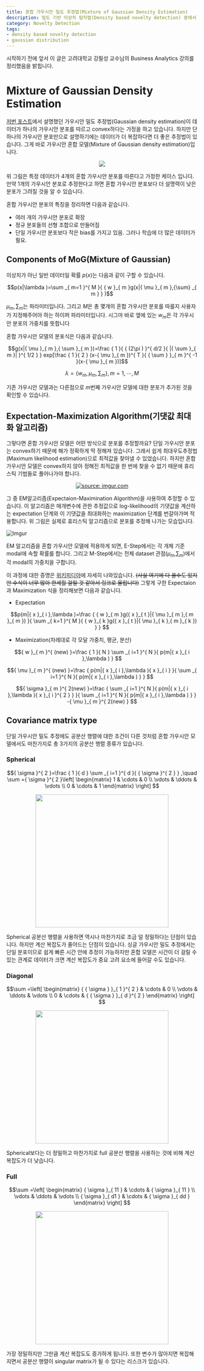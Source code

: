 ```yaml
---
title: 혼합 가우시안 밀도 추정법(Mixture of Gaussian Density Estimation)
description: 밀도 기반 이상치 탐지법(Density based novelty detection) 중에서 여러개의 가우시안 분포를 따른다는 가정 하에 탐지하는 혼합 가우시안 밀도 추정법(Mixture of Gaussian density estimation)에 대해 알아보도록 하겠습니다. 
category: Novelty Detection
tags:
- density based novelty detection
- gaussian distribution
---
```



시작하기 전에 앞서 이 글은 고려대학교 강필성 교수님의 Business Analytics 강의를 정리했음을 밝힙니다.


# Mixture of Gaussian Density Estimation

[저번 포스트](https://jayhey.github.io/novelty%20detection/2017/11/02/Novelty_detection_Gaussian/)에서 설명했던 가우시안 밀도 추정법(Gaussian density estimation)이 데이터가 하나의 가우시안 분포를 따르고 convex하다는 가정을 하고 있습니다. 하지만 단 하나의 가우시안 분포만으로 설명하기에는 데이터가 더 복잡하다면 더 좋은 추정법이 있습니다. 그게 바로 가우시안 혼합 모델(Mixture of Gaussian density estimation)입니다. 

<div align ="center"><a href="https://imgur.com/Z33QhxM"><img src="https://i.imgur.com/Z33QhxM.png" /></a></div>

위 그림은 특정 데이터가 4개의 혼합 가우시안 분포를 따른다고 가정한 케이스 입니다. 만약 1개의 가우시안 분포로 추정한다고 하면 혼합 가우시안 분포보다 더 설명력이 낮은 분포가 그려질 것을 알 수 있습니다.

혼합 가우시안 분포의 특징을 정리하면 다음과 같습니다.

- 여러 개의 가우시안 분포로 확장
- 정규 분포들의 선형 조합으로 만들어짐
- 단일 가우시안 분포보다 작은 bias를 가지고 있음. 그러나 학습에 더 많은 데이터가 필요.

## Components of MoG(Mixture of Gaussian)

이상치가 아닌 일반 데이터일 확률 $p(x)$는 다음과 같이 구할 수 있습니다.

$$p(x|\lambda )=\sum _{ m=1 }^{ M }{ { w }_{ m }g(x|{ \mu  }_{ m },{\sum} _{ m }  } )$$

$\mu_ m ,\sum_m$는 파라미터입니다. 그리고 $M$은 총 몇개의 혼합 가우시안 분포를 따를지 사용자가 지정해주어야 하는 하이퍼 파라미터입니다. 시그마 바로 옆에 있는 ${w}_{m}$은 각 가우시안 분포의 가중치를 뜻합니다 

혼합 가우시안 모델의 분포식은 다음과 같습니다.

$$g(x|{ \mu  }_{ m },{ \sum   }_{ m })=\frac { 1 }{ { (2\pi ) }^{ d/2 }{ |{ \sum   }_{ m }| }^{ 1/2 } } exp[\frac { 1 }{ 2 } (x-{ \mu  }_{ m })^{ T }{ { \sum   } }_{ m }^{ -1 }(x-{ \mu  }_{ m })]$$


$$\lambda =\left\{ { w }_{ m },{ \mu  }_{ m },{ \sum   }_{ m } \right\} ,m=1,\cdots ,M$$

기존 가우시안 모델과는 다른점으로 $m$번째 가우시안 모델에 대한 분포가 추가된 것을 확인할 수 있습니다. 

## Expectation-Maximization Algorithm(기댓값 최대화 알고리즘)

그렇다면 혼합 가우시안 모델은 어떤 방식으로 분포를 추정할까요? 단일 가우시안 분포는 convex하기 때문에 해가 정확하게 딱 정해져 있습니다. 그래서 쉽게 최대우도추정법(Maximum likelihood estimation)으로 최적값을 찾아낼 수 있었습니다. 하지만 혼합 가우시안 모델은 convex하지 않아 정해진 최적값을 한 번에 찾을 수 없기 때문에 휴리스틱 기법들로 풀어나가야 합니다. 

<div align="center"><a href="https://imgur.com/4POAWm8"><img src="https://i.imgur.com/4POAWm8.gif" title="source: imgur.com" /></a></div>

그 중 EM알고리즘(Expectaion-Maximination Algorithm)을 사용하여 추정할 수 있습니다. 이 알고리즘은 매개변수에 관한 추정값으로 log-likelihood의 기댓값을 계산하는 expectation 단계와 이 기댓값을 최대화하는 maximization 단계를 번갈아가며 적용합니다. 위 그림은 실제로 휴리스틱 알고리즘으로 분포를 추정해 나가는 모습입니다.


![Imgur](https://i.imgur.com/Mqq71HD.png)


EM 알고리즘을 혼합 가우시안 모델에 적용하게 되면, E-Step에서는 각 개체 기준 modal에 속할 확률를 합니다. 그리고 M-Step에서는 전체 dataset 관점(${ \mu  }_{ m }$,$\sum _{ m }$)에서 각 modal의 가중치을 구합니다. 

이 과정에 대한 증명은 [위키피디아](https://ko.wikipedia.org/w/index.php?title=%EA%B8%B0%EB%8C%93%EA%B0%92_%EC%B5%9C%EB%8C%80%ED%99%94_%EC%95%8C%EA%B3%A0%EB%A6%AC%EC%A6%98&action=edit&section=13)에 자세히 나와있습니다. ~~(사실 여기에 다 쓸수도 있지만 수식이 너무 많아 한세월 걸릴 것 같아서 링크로 올립니다)~~ 그렇게 구한 Expectaion과 Maximization 식을 정리해보면 다음과 같습니다.

- Expectation

$$p(m|{ x }_{ i },\lambda )=\frac { { w }_{ m }g({ x }_{ t }|{ \mu  }_{ m },{ m }_{ m }) }{ \sum _{ k=1 }^{ M }{ { w }_{ k }g({ x }_{ t }|{ \mu  }_{ k },{ m }_{ k }) }  } $$


- Maximization(차례대로 각 모달 가중치, 평균, 분산)

$${ w }_{ m }^{ (new) }=\frac { 1 }{ N } \sum _{ i=1 }^{ N }{ p(m|{ x }_{ i },\lambda ) } $$

$${ \mu  }_{ m }^{ (new) }=\frac { p(m|{ x }_{ i },\lambda ){ x }_{ i } }{ \sum _{ i=1 }^{ N }{ p(m|{ x }_{ i },\lambda ) }  } $$

$${ \sigma  }_{ m }^{ 2(new) }=\frac { \sum _{ i=1 }^{ N }{ p(m|{ x }_{ i },\lambda ){ x }_{ i }^{ 2 } }  }{ \sum _{ i=1 }^{ N }{ p(m|{ x }_{ i },\lambda ) }  } -{ \mu  }_{ m }^{ 2(new) } $$


## Covariance matrix type

단일 가우시안 밀도 추정에도 공분산 행렬에 대한 조건이 다른 것처럼 혼합 가우시안 모델에서도 마찬가지로 총 3가지의 공분산 행렬 종류가 있습니다.

### Spherical

$${ \sigma  }^{ 2 }=\frac { 1 }{ d } \sum _{ i=1 }^{ d }{ { \sigma  }^{ 2 } } ,\quad \sum  ={ \sigma  }^{ 2 }\left[ \begin{matrix} 1 & \cdots  & 0 \\ \vdots  & \ddots  & \vdots  \\ 0 & \cdots  & 1 \end{matrix} \right] $$

<div align="center">
<a href="https://imgur.com/qz0SpKd"><img src="https://i.imgur.com/qz0SpKd.png" width="350" /></a></div>

Spherical 공분산 행렬을 사용하면 역시나 마찬가지로 조금 덜 정밀하다는 단점이 있습니다. 하지만 계산 복잡도가 줄어드는 단점이 있습니다. 싱글 가우시안 밀도 추정에서는 단일 분포이므로 쉽게 빠른 시간 안에 추정이 가능하지만 혼합 모델은 시간이 더 걸릴 수 있는 관계로 데이터가 크면 계산 복잡도가 중요 고려 요소에 들어갈 수도 있습니다.

### Diagonal

$$\sum  =\left[ \begin{matrix} { { \sigma  } }_{ 1 }^{ 2 } & \cdots  & 0 \\ \vdots  & \ddots  & \vdots  \\ 0 & \cdots  & { { \sigma  } }_{ d }^{ 2 } \end{matrix} \right] $$

<div align="center"><a href="https://imgur.com/dao2A51"><img src="https://i.imgur.com/dao2A51.png" width="350" /></a></div>

Spherical보다는 더 정밀하고 마찬가지로 full 공분산 행렬을 사용하는 것에 비해 계산복잡도가 더 낮습니다.

### Full

$$\sum  =\left[ \begin{matrix} { \sigma  }_{ 11 } & \cdots  & { \sigma  }_{ 11 } \\ \vdots  & \ddots  & \vdots  \\ { \sigma  }_{ d1 } & \cdots  & { \sigma  }_{ dd } \end{matrix} \right] $$


<div align="center"><a href="https://imgur.com/dDkxgW5"><img src="https://i.imgur.com/dDkxgW5.png" width="350" /></a></div>

가장 정밀하지만 그만큼 계산 복잡도도 증가하게 됩니다. 또한 변수가 많아지면 복잡해지면서 공분산 행렬이 singular matrix가 될 수 있다는 리스크가 있습니다.